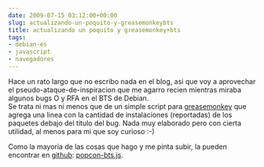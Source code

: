 ```yaml
---  
date: 2009-07-15 03:12:00+00:00  
slug: actualizando-un-poquito-y-greasemonkeybts  
title: actualizando un poquito y greasemonkey+bts  
tags:  
- debian-es  
- javascript  
- navegadores  
---  
```

  
Hace un rato largo que no escribo nada en el blog, asi que voy a aprovechar el pseudo-ataque-de-inspiracion que me agarro recien mientras miraba algunos bugs O y RFA en el BTS de Debian.  
Se trata ni mas ni menos que de un simple script para [greasemonkey](http://www.greasespot.net/) que agrega una linea con la cantidad de instalaciones (reportadas) de los paquetes debajo del titulo del bug. Nada muy elaborado pero con cierta utilidad, al menos para mi que soy curioso :-)  
  
Como la mayoria de las cosas que hago y me pinta subir, la pueden encontrar en [github](http://github.com/lavaramano/): [popcon-bts.js](http://github.com/lavaramano/code/blob/f5e9861194c69cd8aa14c2a80be77d94d4ae56aa/js/popcon-bts.js).  
